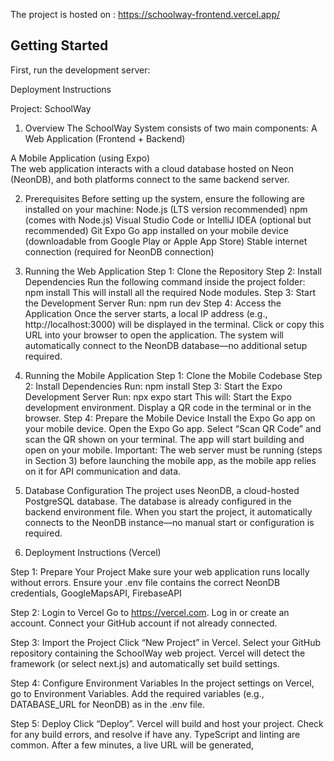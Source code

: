 The project is hosted on : https://schoolway-frontend.vercel.app/

## Getting Started

First, run the development server:


Deployment Instructions 

Project: SchoolWay 

1. Overview
The SchoolWay System consists of two main components:
A Web Application (Frontend + Backend)


A Mobile Application (using Expo)  
The web application interacts with a cloud database hosted on Neon (NeonDB), and both platforms connect to the same backend server.

2. Prerequisites
Before setting up the system, ensure the following are installed on your machine:
Node.js (LTS version recommended)
npm (comes with Node.js)
Visual Studio Code or IntelliJ IDEA (optional but recommended)
Git
Expo Go app installed on your mobile device (downloadable from Google Play or Apple App Store)
Stable internet connection (required for NeonDB connection)


3. Running the Web Application
Step 1: Clone the Repository
Step 2: Install Dependencies
Run the following command inside the project folder:
npm install
This will install all the required Node modules.
Step 3: Start the Development Server
Run:
npm run dev
Step 4: Access the Application
Once the server starts, a local IP address (e.g., http://localhost:3000) will be displayed in the terminal.
Click or copy this URL into your browser to open the application.
The system will automatically connect to the NeonDB database—no additional setup required.

4. Running the Mobile Application
Step 1: Clone the Mobile Codebase
Step 2: Install Dependencies
Run:
npm install
Step 3: Start the Expo Development Server
Run:
npx expo start
This will:
Start the Expo development environment.
Display a QR code in the terminal or in the browser.
Step 4: Prepare the Mobile Device
Install the Expo Go app on your mobile device.
Open the Expo Go app.
Select “Scan QR Code” and scan the QR shown on your terminal.
The app will start building and open on your mobile.
Important: The web server must be running (steps in Section 3) before launching the mobile app, as the mobile app relies on it for API communication and data.

5. Database Configuration
The project uses NeonDB, a cloud-hosted PostgreSQL database.
The database is already configured in the backend environment file.
When you start the project, it automatically connects to the NeonDB instance—no manual start or configuration is required.



6. Deployment Instructions (Vercel)

Step 1: Prepare Your Project
Make sure your web application runs locally without errors.
Ensure your .env file contains the correct NeonDB credentials, GoogleMapsAPI, FirebaseAPI



Step 2: Login to Vercel
Go to https://vercel.com.
Log in or create an account.
Connect your GitHub account if not already connected.


Step 3: Import the Project
Click “New Project” in Vercel.
Select your GitHub repository containing the SchoolWay web project.
Vercel will detect the framework (or select next.js) and automatically set build settings.


Step 4: Configure Environment Variables
In the project settings on Vercel, go to Environment Variables.
Add the required variables (e.g., DATABASE_URL for NeonDB) as in the .env file.


Step 5: Deploy
Click “Deploy”.
Vercel will build and host your project.
Check for any build errors, and resolve if have any. TypeScript and linting are common.
After a few minutes, a live URL will be generated, 



